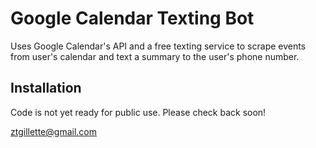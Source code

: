 # Google Calendar Texting Bot

Uses Google Calendar's API and a free texting service to scrape events from user's calendar and text a summary to the user's phone number. 

## Installation

Code is not yet ready for public use. Please check back soon!

ztgillette@gmail.com
